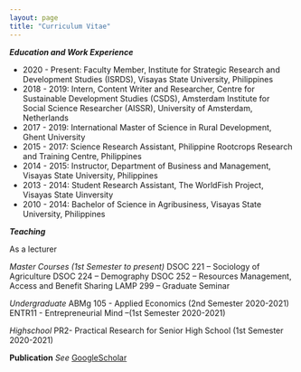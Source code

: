 ```yaml
---
layout: page
title: "Curriculum Vitae"
---
```


_**Education and Work Experience**_
* 2020 - Present: Faculty Member, Institute for Strategic Research and Development Studies (ISRDS), Visayas State University, Philippines
* 2018 - 2019: Intern, Content Writer and Researcher, Centre for Sustainable Development Studies (CSDS), Amsterdam Institute for Social Science Researcher (AISSR), University of Amsterdam, Netherlands
* 2017 - 2019: International Master of Science in Rural Development, Ghent University
* 2015 - 2017: Science Research Assistant, Philippine Rootcrops Research and Training Centre, Philippines
* 2014 - 2015: Instructor, Department of Business and Management, Visayas State University, Philippines
* 2013 - 2014: Student Research Assistant, The WorldFish Project, Visayas State Uinversity
* 2010 - 2014: Bachelor of Science in Agribusiness, Visayas State University, Philippines

_**Teaching**_

As a lecturer

*Master Courses (1st Semester to present)*
DSOC 221 – Sociology of Agriculture
DSOC 224 – Demography
DSOC 252 – Resources Management, Access and Benefit Sharing LAMP 299 – Graduate Seminar

*Undergraduate*
ABMg 105 - Applied Economics (2nd Semester 2020-2021) ENTR11 - Entrepreneurial Mind –(1st Semester 2020-2021)

*Highschool*
PR2- Practical Research for Senior High School (1st Semester 2020-2021)


**Publication**
*See*
[GoogleScholar](https://scholar.google.ca/citations?user=3R9ZhooAAAAJ&hl=en)
